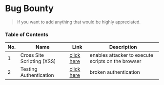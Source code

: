 # Bug Bounty

> If you want to add anything that would be highly appreciated.

### Table of Contents

| No. | Name                       | Link                                                                                      | Description                                        |
| --- | -------------------------- | ----------------------------------------------------------------------------------------- | -------------------------------------------------- |
| 1   | Cross Site Scripting (XSS) | [click here](https://github.com/ehsaanqazi/Bug-Bounty-Tips/blob/master/XSS.md)            | enables attacker to execute scripts on the browser |
| 2   | Testing Authentication     | [click here](https://github.com/ehsaanqazi/Bug-Bounty-Tips/blob/master/Authentication.md) | broken authentication                              |
